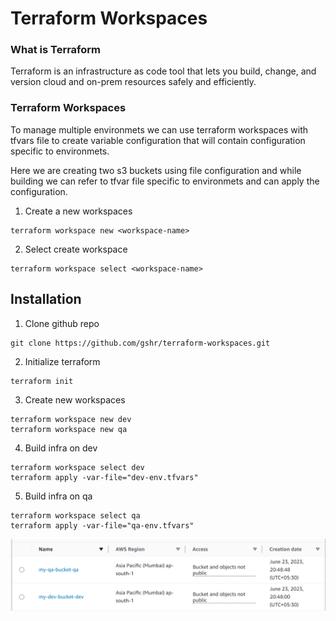 
# Terraform Workspaces

### What is Terraform

Terraform is an infrastructure as code tool that lets you build, change, and version cloud and on-prem resources safely and efficiently.

### Terraform Workspaces 

To manage multiple environmets we can use terraform workspaces with tfvars file to create variable configuration that will contain configuration specific to environmets.

Here we are creating two s3 buckets  using file configuration and while building we can refer to tfvar file specific to environmets and can apply the configuration.

1. Create a new workspaces
```
terraform workspace new <workspace-name>

```

2. Select create workspace

```
terraform workspace select <workspace-name>
```







## Installation


1. Clone github repo
```
git clone https://github.com/gshr/terraform-workspaces.git
```

2. Initialize terraform
```
terraform init
```
3. Create new workspaces
```
terraform workspace new dev
terraform workspace new qa
```
4. Build infra on dev 
```
terraform workspace select dev
terraform apply -var-file="dev-env.tfvars"
```
5. Build infra on qa
```
terraform workspace select qa
terraform apply -var-file="qa-env.tfvars"
```


![Screenshot](terraform-workspaces.PNG)
